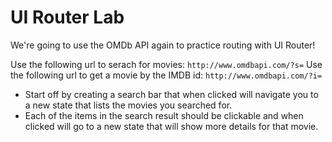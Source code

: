 # UI Router Lab

We're going to use the OMDb API again to practice routing with UI Router!

Use the following url to serach for movies: `http://www.omdbapi.com/?s=`
Use the following url to get a movie by the IMDB id: `http://www.omdbapi.com/?i=`

+ Start off by creating a search bar that when clicked will navigate you to a new state that lists the movies you searched for.
+ Each of the items in the search result should be clickable and when clicked will go to a new state that will show more details for that movie.
